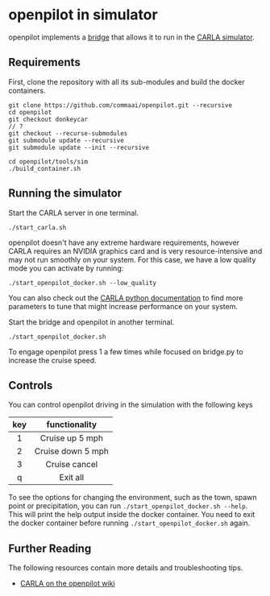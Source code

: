 openpilot in simulator
=====================

openpilot implements a [bridge](bridge.py) that allows it to run in the [CARLA simulator](https://carla.org/). 

## Requirements

First, clone the repository with all its sub-modules and build the docker containers.
```
git clone https://github.com/commaai/openpilot.git --recursive
cd openpilot
git checkout donkeycar
// ? 
git checkout --recurse-submodules
git submodule update --recursive
git submodule update --init --recursive

cd openpilot/tools/sim
./build_container.sh
```

## Running the simulator

Start the CARLA server in one terminal.
```
./start_carla.sh
```

openpilot doesn't have any extreme hardware requirements, however CARLA requires an NVIDIA graphics card and is very resource-intensive and may not run smoothly on your system. For this case, we have a low quality mode you can activate by running:
```
./start_openpilot_docker.sh --low_quality
```

You can also check out the [CARLA python documentation](https://carla.readthedocs.io/en/latest/python_api/) to find more parameters to tune that might increase performance on your system.


Start the bridge and openpilot in another terminal.
```
./start_openpilot_docker.sh
```

To engage openpilot press 1 a few times while focused on bridge.py to increase the cruise speed.

## Controls

You can control openpilot driving in the simulation with the following keys

|  key  |   functionality   |
| :---: | :---------------: |
|   1   |  Cruise up 5 mph  |
|   2   | Cruise down 5 mph |
|   3   |   Cruise cancel   |
|   q   |     Exit all      |

To see the options for changing the environment, such as the town, spawn point or precipitation, you can run `./start_openpilot_docker.sh --help`.
This will print the help output inside the docker container. You need to exit the docker container before running `./start_openpilot_docker.sh` again.

## Further Reading

The following resources contain more details and troubleshooting tips.
* [CARLA on the openpilot wiki](https://github.com/commaai/openpilot/wiki/CARLA)
